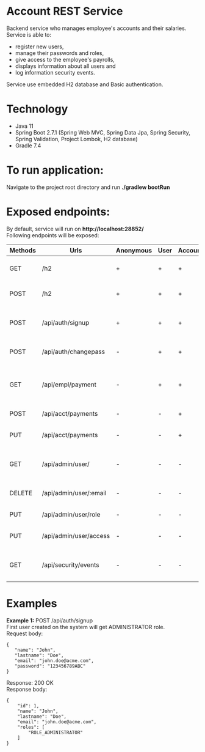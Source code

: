 # Account REST Service
Backend service who manages employee's accounts and their salaries. 
Service is able to:
- register new users, 
- manage their passwords and roles, 
- give access to the employee's payrolls,
- displays information about all users and
- log information security events.

Service use embedded H2 database and Basic authentication.

# Technology
- Java 11
- Spring Boot 2.7.1 (Spring Web MVC, Spring Data Jpa, Spring Security, Spring Validation, Project Lombok, H2 database)
- Gradle 7.4

# To run application:
Navigate to the project root directory and run **./gradlew bootRun**

# Exposed endpoints:
By default, service will run on **http://localhost:28852/** <br/>
Following endpoints will be exposed:

| Methods | Urls                   | Anonymous | User | Accountant | Administrator | Auditor | Action                                     |
|---------|------------------------|-----------|------|------------|---------------|---------|--------------------------------------------|
| GET     | /h2                    | +         | +    | +          | +             | +       | Access to the local database               |
| POST    | /h2                    | +         | +    | +          | +             | +       | Access to the local database               |
| POST    | /api/auth/signup       | +         | +    | +          | +             | +       | Allows the user to register on the service |
| POST    | /api/auth/changepass   | -         | +    | +          | +             | -       | Changes a user password                    |
| GET     | /api/empl/payment      | -         | +    | +          | -             | -       | Gives access to the employee's payrolls    |
| POST    | /api/acct/payments     | -         | -    | +          | -             | -       | Uploads payrolls                           |
| PUT     | /api/acct/payments     | -         | -    | +          | -             | -       | Updates payment information                |
| GET     | /api/admin/user/       | -         | -    | -          | +             | -       | Displays information about all users       |
| DELETE  | /api/admin/user/:email | -         | -    | -          | +             | -       | Deletes a user by it's :email              |
| PUT     | /api/admin/user/role   | -         | -    | -          | +             | -       | Changes user role                          |
| PUT     | /api/admin/user/access | -         | -    | -          | +             | -       | Lock or unlock user                        |
| GET     | /api/security/events   | -         | -    | -          | -             | +       | Show security events of the service        |

# Examples
**Example 1:** POST /api/auth/signup <br/>
First user created on the system will get ADMINISTRATOR role. <br/>
Request body:
```
{
   "name": "John",
   "lastname": "Doe",
   "email": "john.doe@acme.com",
   "password": "123456789ABC"
}
```
Response: 200 OK <br/>
Response body:
```
{
	"id": 1,
	"name": "John",
	"lastname": "Doe",
	"email": "john.doe@acme.com",
	"roles": [
		"ROLE_ADMINISTRATOR"
	]
}
```